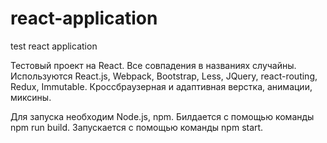 # react-application
test react application

Тестовый проект на React.
Все совпадения в названиях случайны.
Используются React.js, Webpack, Bootstrap, Less, JQuery, react-routing, Redux, Immutable.
Кроссбраузерная и адаптивная верстка, анимации, миксины.

Для запуска необходим Node.js, npm.
Билдается с помощью команды npm run build.
Запускается с помощью команды npm start.
